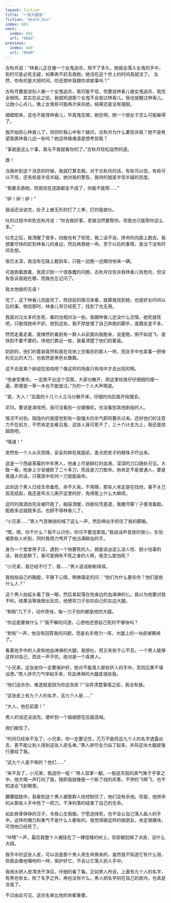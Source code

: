 ```yaml
---
layout: fiction
title: "一张大腿皮"
fiction: "death_bus"
index: 681
next:
  index: 682
  url: "0682"
previous:
  index: 680
  url: "0680"
---
```

古秋月说：“林香儿正在被一个女鬼追杀，用不了多久，她就会落入女鬼的手中，到时可是必死无疑，如果再不赶去救她，她活在这个世上的时间真就没了。   当然，你有的是大把时间，你还想听我跟你讲故事吗？”

古秋月要是说别人被一个女鬼追杀，我可能不信，但要说林香儿被女鬼追杀，我完全相信。其实在此之前，我就知道那个女鬼不会放过林香儿，我也提醒过林香儿，让她小心点儿，晚上女鬼有可能再次来杀她，结果还是没有摆脱。

细细想来，这也不能怪林香儿，毕竟鬼在暗，她在明，她一个弱女子怎么可能躲得了。

我开始担心林香儿了，但同时我心中有个疑问，古秋月为什么要告诉我？她不是希望我离林香儿远一些吗？她这样做难道是想考验我？

“事就是这么个事，救与不救就看你的了。”古秋月轻松自然的道。

救！

当我听到这个消息的时候，我就打算去救。对于古秋月的话，有些可以信，有些可以不信，还有些是半信半疑。她对我的警告，我持的就是半信半疑的态度。

“我要去救她，而我现在连路都走不成了，你能不能帮……”

“砰！砰！砰！”

我话还没说完，肚子上被无形的打了三拳，打的我直吐。

吐的过程中听到古秋月说：“你去做好事，老娘当然要帮你，但我也只能帮你这么多。”

吐完之后，我清醒了很多，四肢也有了知觉，我二话不说，拼命的向路上跑去。我想要尽快的赶到林香儿的身边，然后再救她一命。至于以后的事情，我当下没有时间去想。

夜已太深，我没有在路上截到车，只能一边跑一边期待快来一辆。

可是跑着跑着，我意识到一个很愚蠢的问题，古秋月仅告诉我林香儿有危险，但没有告诉我她在哪，而我也忘记问了。

我太他娘的无语！

完了，这下林香儿彻底完了，照目前的情况来看，就算我找到她，也是好长时间以后的事。相信那时，林香儿早已经死了，找到了也无用。

我面对过太多的生死，看的也相对淡一些。我跟林香儿还没什么交情，她死就死吧，只能怪她命不好。想到这些，我不禁放慢了自己奔跑的脚步，度跟走差不多。

然而走着走着，我悚然的看到有一群人从前面向我跑来，说是跑，倒不如说飞，度快到不要不要的。待他们靠近一些，我看清楚了他们的着装。

奶奶的，他们的着装竟然和我在坟地上空看到的那人一样，而且手中也拿着一把锋利无比的大刀，也依然是黑色长飘飘。

这不会是某个剧组在拍戏吧？像这样的场面只有戏中才会出现的啊。

“他身受重伤，一定跑不出这个范围，大家分散开，把这里给我仔仔细细的搜一遍，即便是一草一木也不能放过。”为的一个人大声喝道。

“是，大人！”后面的十几个人立马分散开来，仔细的向后面开始搜去。

尼玛，要说是演戏吧，我可没看到一台摄像机，也没看到其他剧组的人。

情况不对劲，隐隐约约我感觉到有一股强大的杀气即将要杀过来。还好他们的注意力不在前方，不然肯定会看见我，这些人我可惹不了，三十六计走为上，我还是绕路跑吧。

“噗通！”

突然有一个人从天而降，妥妥的摔在我面前，差点把老子的眼珠子吓出来。

这是一个西装革履的中年男人，他身上尽是鲜红的血液，深深的刀口随处可见。大致一看，他身上少说被砍了二十多刀，而且是刀刀致命。他肯定不是普通人，要是普通人的话，只需其中任何一刀就能毙命。

此刻这个男人已经生命垂危，命不久矣。不用猜，那些人肯定是在找他，事不关己高高挂起，我还是早点儿离开这里的好，免得惹上什么大麻烦。

这时的我酒劲完全被吓跑了，脑袋清醒，四肢任凭差遣，我撒开脚丫子便准备跑，能跑多远就跑多远，也顾不得林香儿了。

“小兄弟……”男人气息微弱的喊了这么一声，然后伸出手抓住了我的脚腕。

“喂，喂，你干什么？我不认识你，你可不要连累我。”我说话声音放的很小，生怕被那些人听到，同时我用力甩开了他沾满鲜血的手。

身为一个堂堂男子汉，遇到一个快要死的人，我能说出这么没人性、胆小怕事的话，我也是醉了。我可是拥有不死之身的人啊，我怎么能怕死？

“小兄弟，我已经不行了，我……”男人说话断断续续。

我拍拍自己的胸膛，平静下心情，稍微镇定的问：“他们为什么要杀你？他们是些什么人？”

这个男人抬起头看了我一眼，然后拿起落在他身边的血淋淋的匕。我以为他要对我不利，结果没等我做出反应，他便将刀子划向自己的左边大腿。

“刷刷”几下子，动作奇快，每一刀子划的都是他的大腿。

“你这是要做什么？”我不解的问道，心想他还想自己死的不够快吗？

“刺啦”一声，他没有回答我的问题，而是右手用力一挥，大腿上的一块皮被撕掉了。

看着他手中的人皮和他血淋淋的大腿，我想吐，但又有些于心不忍。一个男人能够这样对自己，而且一声不吭，绝对是一个真男人。

“小兄弟，这张皮你一定要保护好，绝对不能落入那些奸人的手中，否则后果不堪设想。”男人拼尽力气举起手来，将血淋淋的大腿皮递给我。

“他们追杀你，难道就是因为你这张皮？”没弄清楚事情之前，我没有接。

“这张皮上有九个人的名字，这九个人是……”

“大人，他在前面！”

男人的话还没说完，便听到一个娘娘腔在后面高喊。

我们被现了。

“时间已经来不及了，小兄弟，你一定要记住，万万不能将这九个人的名字透露出去，更不能让别人得到这张人皮名单。”男人拼尽全力站了起来，并将这块大腿皮强行塞给了我。

“这九个人是干嘛的？他们……”

“来不及了，小兄弟，我送你一程！”男人双掌一翻，一股逆天般的真气聚于手掌之中，他大喝一声打向了我，随即我就像是一个断了线的风筝，不停的飞啊飞，也不知道会飞到哪里。

朦朦胧胧中，我看到这个男人被那群人给控制住了，他们没有杀他。但是，他拼命的从那些人手中抢了一把刀，干净利落的结束了自己的生命。

如此铁骨铮铮的汉子，令我心生佩服。宁愿选择死，也不会让自己落入敌人的手中，这样的魄力和勇气不是什么人都有的。我觉得跟这样的做朋友，肯定很痛快，可惜他已经死了。

“咔嚓”一声，最后我整个人被挂在了一棵低矮的树上，背部被刮掉了点皮，没什么大碍。

我手中的这张人皮，可以说是那个男人用生命换来的，虽然我不知道它有什么用，但我会像他嘱咐的一样，保护好它，不会让它落入别人手中。

我用水把人皮清洗干净后，仔细的看了看。正如男人所说，上面有九个人的名字，有男也有女，除了名字之外，再也没有什么。男人把名字刻在自己的皮内，也真是没谁了。

不过由此可见，这份名单比他的命都重要。
